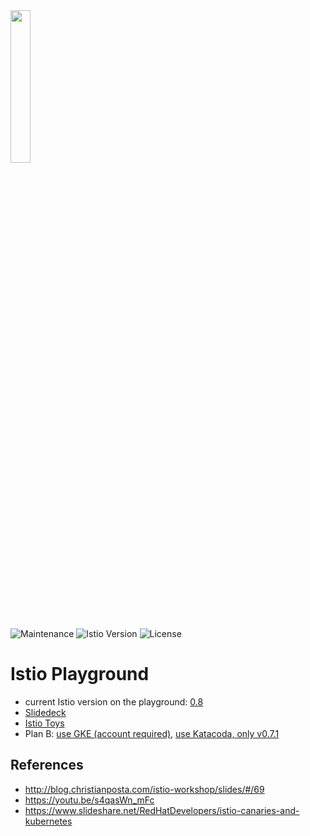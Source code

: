 <img src="https://github.com/adersberger/istio-playground/raw/master/logo.png" width=25% />

![Maintenance](https://img.shields.io/badge/maintained-yes-green.svg)
![Istio Version](https://img.shields.io/badge/istio--version-0.8-blue.svg)
![License](https://img.shields.io/packagist/l/doctrine/orm.svg)

# Istio Playground
 * current Istio version on the playground: [0.8](https://istio.io/about/notes/0.8)
 * [Slidedeck](https://github.com/adersberger/istio-by-example/blob/master/slides/)
 * [Istio Toys](https://istio.io/docs/tasks/)
 * Plan B: [use GKE (account required)](https://istio.io/docs/setup/kubernetes/quick-start-gke-dm), [use Katacoda, only v0.7.1](https://katacoda.com/courses/istio)

## References
 * http://blog.christianposta.com/istio-workshop/slides/#/69
 * https://youtu.be/s4qasWn_mFc
 * https://www.slideshare.net/RedHatDevelopers/istio-canaries-and-kubernetes
